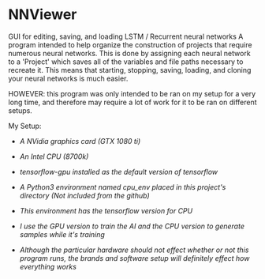 # NNViewer
GUI for editing, saving, and loading LSTM / Recurrent neural networks
A program intended to help organize the construction of projects that require numerous neural networks. This is done by assigning each neural network to a 'Project' which saves all of the variables and file paths necessary to recreate it. This means that starting, stopping, saving, loading, and cloning your neural networks is much easier.

HOWEVER: this program was only intended to be ran on my setup for a very long time, and therefore may require a lot of work for it
to be ran on different setups.

My Setup:

* *A NVidia graphics card (GTX 1080 ti)*
* *An Intel CPU (8700k)*
* *tensorflow-gpu installed as the default version of tensorflow*
* *A Python3 environment named cpu_env placed in this project's directory (Not included from the github)*
* *This environment has the tensorflow version for CPU*
* *I use the GPU version to train the AI and the CPU version to generate samples while it's training*

* *Although the particular hardware should not effect whether or not this program runs, the brands and software setup
      will definitely effect how everything works*

